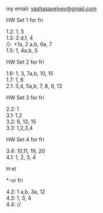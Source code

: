 my email: yashasavelyev@gmail.com

HW Set 1 for fri

1.2: 1, 5  
1.3: 2 d,f, 4  
/]-
+1a, 2 a,b, 6a, 7  
1.5: 1, 4a,b, 5

HW Set 2 for fri

1.6: 1, 3, 7a,b, 10, 15  
1.7: 1, 6  
2.1: 3,4, 5a,b, 7, 8, 9, 13  

HW Set 3 for fri

2.2: 1  
3.1: 1,2  
3.2: 6, 13, 15  
3.3: 1,2,3,4  

HW Set 4 for fri

3.4: 10,11, 19, 20  
4.1: 1, 2, 3, 4  

H
et




























































































































































*-or fri

4.2: 1 a,b, 3a, 12  
4.3: 1, 3, 4  
4.4: 
//

